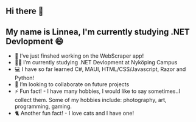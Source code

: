 ## Hi there 👋 
## My name is Linnea, I'm currently studying .NET Devlopment 😄

- 🤖 I’ve just finshed working on the WebScraper app!
- 👩‍💻 I’m currently studying .NET Devlopment at Nyköping Campus
- 💻 I have so far learned C#, MAUI, HTML/CSS/Javascript, Razor and Python!
- 👯 I’m looking to collaborate on future projects 
- ⚡ Fun fact! - I have many hobbies, I would like to say sometimes..I collect them. Some of my hobbies include: photography, art, programming, gaming.
- 🐈 Another fun fact! - I love cats and I have one! 

